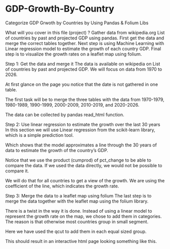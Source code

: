 # GDP-Growth-By-Country
Categorize GDP Grwoth by Countries by Using Pandas &amp; Folium Libs


What will you cover in this file (project) ?
Gather data from wikipedia.org List of countries by past and projected GDP using pandas.
First get the data and merge the correct tables together.
Next step is using Machine Learning with Linear regression model to estimate the growth of each country GDP.
Final step is to visualize the growth rates on a leaflet map using folium.

Step 1: Get the data and merge it
The data is available on wikipedia on List of countries by past and projected GDP. We will focus on data from 1970 to 2026.

At first glance on the page you notice that the date is not gathered in one table.

The first task will be to merge the three tables with the data from 1970-1979, 1980-1989, 1990-1999, 2000-2009, 2010-2019, and 2020-2026.

The data can be collected by pandas read_html function.

Step 2: Use linear regression to estimate the growth over the last 30 years
In this section we will use Linear regression from the scikit-learn library, which is a simple prediction tool.

Which shows that the model approximates a line through the 30 years of data to estimate the growth of the country’s GDP.

Notice that we use the product (cumprod) of pct_change to be able to compare the data. If we used the data directly, we would not be possible to compare it.

We will do that for all countries to get a view of the growth. We are using the coefficient of the line, which indicates the growth rate.

Step 3: Merge the data to a leaflet map using folium
The last step is to merge the data together with the leaflet map using the folium library.

There is a twist in the way it is done. Instead of using a linear model to represent the growth rate on the map, we chose to add them in categories. The reason is that otherwise most countries group in small segment.

Here we have used the qcut to add them in each equal sized group.

This should result in an interactive html page looking something like this.

